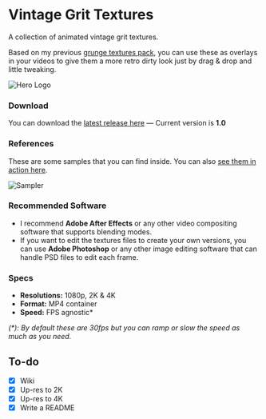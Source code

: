 # Vintage Grit Textures
A collection of animated vintage grit textures.

Based on my previous [grunge textures pack](https://github.com/darriagada/Gritkit), you can use these as overlays in your videos to give them a more retro dirty look just by drag & drop and little tweaking.

![Hero Logo](https://github.com/darriagada/vintage-grit-textures/blob/master/_assets/hero_git.png)

### Download
You can download the [latest release here](https://github.com/darriagada/vintage-grit-textures/releases/latest) — Current version is **1.0**

### References
These are some samples that you can find inside. You can also [see them in action here](https://vimeo.com/462230867).

![Sampler](https://github.com/darriagada/vintage-grit-textures/blob/master/_assets/sampler_mono.gif)

### Recommended Software
* I recommend **Adobe After Effects** or any other video compositing software that supports blending modes.
* If you want to edit the textures files to create your own versions, you can use **Adobe Photoshop** or any other image editing software that can handle PSD files to edit each frame.

### Specs
- **Resolutions:** 1080p, 2K & 4K
- **Format:** MP4 container
- **Speed:** FPS agnostic*

_(*): By default these are 30fps but you can ramp or slow the speed as much as you need._


## To-do
- [x] Wiki
- [x] Up-res to 2K
- [x] Up-res to 4K
- [x] Write a README
